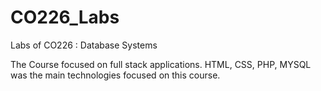 # CO226_Labs
Labs of CO226 : Database Systems

The Course focused on full stack applications. HTML, CSS, PHP, MYSQL was the main technologies focused on this course.
